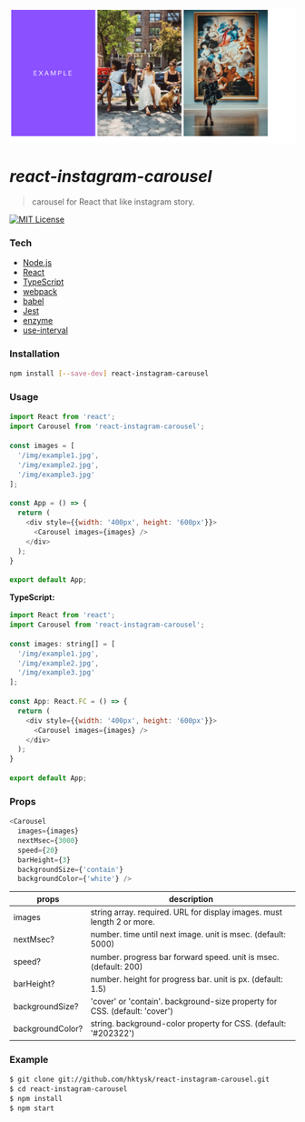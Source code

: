 <p align="center">
  <img src="https://github.com/hktysk/images/blob/master/react-instagram-carousel/screen-shot.png?raw=true">
</p>

# *react-instagram-carousel*
> carousel for React that like instagram story.

[![MIT License](http://img.shields.io/badge/license-MIT-blue.svg?style=flat)](LICENSE)

### Tech
* [Node.js](https://github.com/nodejs/node)
* [React](https://github.com/facebook/react)
* [TypeScript](https://github.com/microsoft/TypeScript)
* [webpack](https://github.com/webpack/webpack)
* [babel](https://github.com/babel/babel)
* [Jest](https://github.com/facebook/jest)
* [enzyme](https://github.com/airbnb/enzyme)
* [use-interval](https://github.com/Hermanya/use-interval#readme)

### Installation
```sh
npm install [--save-dev] react-instagram-carousel
```

### Usage
```js
import React from 'react';
import Carousel from 'react-instagram-carousel';

const images = [
  '/img/example1.jpg',
  '/img/example2.jpg',
  '/img/example3.jpg'
];

const App = () => {
  return (
    <div style={{width: '400px', height: '600px'}}>
      <Carousel images={images} />
    </div>
  );
}

export default App;
```

**TypeScript:**

```js
import React from 'react';
import Carousel from 'react-instagram-carousel';

const images: string[] = [
  '/img/example1.jpg',
  '/img/example2.jpg',
  '/img/example3.jpg'
];

const App: React.FC = () => {
  return (
    <div style={{width: '400px', height: '600px'}}>
      <Carousel images={images} />
    </div>
  );
}

export default App;
```

### Props
```js
<Carousel
  images={images}
  nextMsec={3000}
  speed={20}
  barHeight={3}
  backgroundSize={'contain'}
  backgroundColor={'white'} />
```
| props | description |
| --- | --- |
| images | string array. required. URL for display images. must length 2 or more. |
| nextMsec? | number. time until next image. unit is msec. (default: 5000) |
| speed? | number. progress bar forward speed. unit is msec. (default: 200) |
| barHeight? | number. height for progress bar. unit is px. (default: 1.5) |
| backgroundSize? | 'cover' or 'contain'. background-size property for CSS. (default: 'cover') |
| backgroundColor? | string. background-color property for CSS. (default: '#202322') |

### Example
```sh
$ git clone git://github.com/hktysk/react-instagram-carousel.git
$ cd react-instagram-carousel
$ npm install
$ npm start
```
